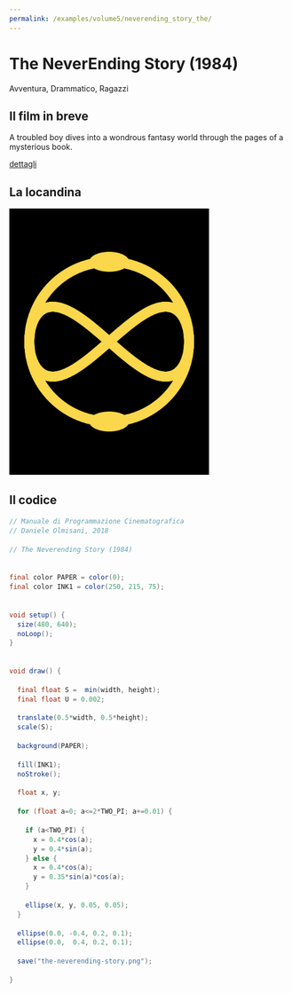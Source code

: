 ```yaml
---
permalink: /examples/volume5/neverending_story_the/
---
```

# The NeverEnding Story (1984)

Avventura, Drammatico, Ragazzi

## Il film in breve
A troubled boy dives into a wondrous fantasy world through the pages of a mysterious book.

[dettagli](https://www.imdb.com/title/tt0088323/)

## La locandina
<img src="the-neverending-story.png"  width="360px" title="The NeverEnding Story">


## Il codice
```java
// Manuale di Programmazione Cinematografica
// Daniele Olmisani, 2018

// The Neverending Story (1984)


final color PAPER = color(0);
final color INK1 = color(250, 215, 75);


void setup() {
  size(480, 640);
  noLoop();
}


void draw() {
  
  final float S =  min(width, height);
  final float U = 0.002;
  
  translate(0.5*width, 0.5*height);
  scale(S);
  
  background(PAPER);
  
  fill(INK1);
  noStroke();
  
  float x, y;
  
  for (float a=0; a<=2*TWO_PI; a+=0.01) {
    
    if (a<TWO_PI) {
      x = 0.4*cos(a);
      y = 0.4*sin(a);
    } else {
      x = 0.4*cos(a);
      y = 0.35*sin(a)*cos(a);
    }
    
    ellipse(x, y, 0.05, 0.05);
  }
  
  ellipse(0.0, -0.4, 0.2, 0.1);
  ellipse(0.0,  0.4, 0.2, 0.1);

  save("the-neverending-story.png");

}
```
